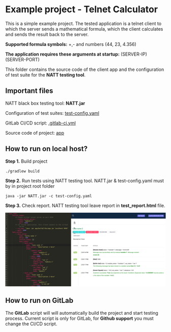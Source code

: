 # Example project - Telnet Calculator

This is a simple example project. The tested application is a telnet client to which the server sends a mathematical formula, which the client calculates and sends the result back to the server. 

**Supported formula symbols:** +,- and numbers (44, 23, 4.356)

**The application requires these arguments at startup:** (SERVER-IP) (SERVER-PORT)

This folder contains the source code of the client app and the configuration of test suite for the **NATT testing tool**.

## Important files

NATT black box testing tool: **NATT.jar**

Configuration of test suites: [test-config.yaml](./test-config.yaml)

GitLab CI/CD script: [.gitlab-ci.yml](./.gitlab-ci.yml)

Source code of project: [app](./app)

## How to run on local host?

**Step 1.** Build project 
```
./gradlew build
```

**Step 2.** Run tests using NATT testing tool. NATT.jar & test-config.yaml must by in project root folder
```
java -jar NATT.jar -c test-config.yaml
```

**Step 3.** Check report. NATT testing tool leave report in **test_report.html** file.

<img src="./img/img1.png">

## How to run on GitLab

The **GitLab** script will will automatically build the project and start testing process. Current script is only for GitLab, for **Github support** you must change the CI/CD script.
